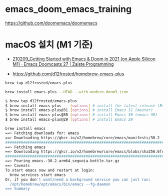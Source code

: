 # emacs_doom_emacs_training
https://github.com/doomemacs/doomemacs


# macOS 설치 (M1 기준)
- [210209_Getting Started with Emacs & Doom in 2021 (on Apple Silicon M1) · Emacs Doomcasts 27 | Zaiste Programming](https://youtu.be/eyYxuIGF8-g?si=PUupaRbMohU7UF3X)

- https://github.com/d12frosted/homebrew-emacs-plus

```bash
brew tap d12frosted/emacs-plus

brew install emacs-plus --HEAD --with-modern-doom3-icon
```

```bash
$ brew tap d12frosted/emacs-plus
$ brew install emacs-plus    [options] # install the latest release (Emacs 30)
$ brew install emacs-plus@31 [options] # install Emacs 31 (master)
$ brew install emacs-plus@30 [options] # install Emacs 30 (emacs-30)
$ brew install emacs-plus@29 [options] # install Emacs 29
```


```bash
brew install emacs
==> Fetching downloads for: emacs
==> Downloading https://ghcr.io/v2/homebrew/core/emacs/manifests/30.2
################################################################################################################################################## 100.0%
==> Fetching emacs
==> Downloading https://ghcr.io/v2/homebrew/core/emacs/blobs/sha256:6fd75aed5b6ef68991921b6e61b001272310d572e9cc3b4945aff00dfc381f59
################################################################################################################################################## 100.0%
==> Pouring emacs--30.2.arm64_sequoia.bottle.tar.gz
==> Caveats
To start emacs now and restart at login:
  brew services start emacs
Or, if you don't want/need a background service you can just run:
  /opt/homebrew/opt/emacs/bin/emacs --fg-daemon
==> Summary
```
